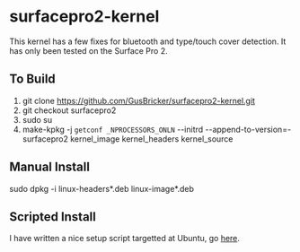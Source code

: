 surfacepro2-kernel
==================

This kernel has a few fixes for bluetooth and type/touch cover detection. It has only been tested on the Surface Pro 2.

## To Build

1. git clone https://github.com/GusBricker/surfacepro2-kernel.git
2. git checkout surfacepro2
3. sudo su
4. make-kpkg -j `getconf _NPROCESSORS_ONLN` --initrd --append-to-version=-surfacepro2 kernel_image kernel_headers kernel_source

## Manual Install

sudo dpkg -i linux-headers*.deb linux-image*.deb

## Scripted Install

I have written a nice setup script targetted at Ubuntu, go [here](https://github.com/GusBricker/surfacepro2-ubuntu-post-setup).
